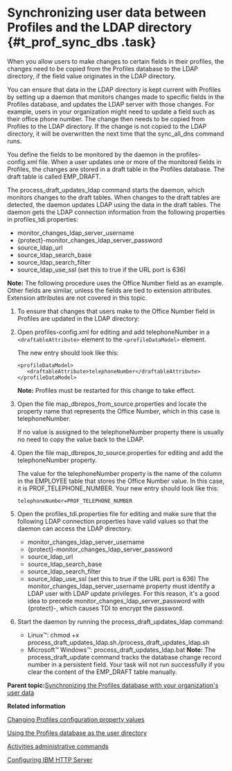 # Synchronizing user data between Profiles and the LDAP directory {#t_prof_sync_dbs .task}

When you allow users to make changes to certain fields in their profiles, the changes need to be copied from the Profiles database to the LDAP directory, if the field value originates in the LDAP directory.

You can ensure that data in the LDAP directory is kept current with Profiles by setting up a daemon that monitors changes made to specific fields in the Profiles database, and updates the LDAP server with those changes. For example, users in your organization might need to update a field such as their office phone number. The change then needs to be copied from Profiles to the LDAP directory. If the change is not copied to the LDAP directory, it will be overwritten the next time that the sync\_all\_dns command runs.

You define the fields to be monitored by the daemon in the profiles-config.xml file. When a user updates one or more of the monitored fields in Profiles, the changes are stored in a draft table in the Profiles database. The draft table is called EMP\_DRAFT.

The process\_draft\_updates\_ldap command starts the daemon, which monitors changes to the draft tables. When changes to the draft tables are detected, the daemon updates LDAP using the data in the draft tables. The daemon gets the LDAP connection information from the following properties in profiles\_tdi.properties:

-   monitor\_changes\_ldap\_server\_username
-   \{protect\}-monitor\_changes\_ldap\_server\_password
-   source\_ldap\_url
-   source\_ldap\_search\_base
-   source\_ldap\_search\_filter
-   source\_ldap\_use\_ssl \(set this to true if the URL port is 636\)

**Note:** The following procedure uses the Office Number field as an example. Other fields are similar, unless the fields are tied to extension attributes. Extension attributes are not covered in this topic.

1.  To ensure that changes that users make to the Office Number field in Profiles are updated in the LDAP directory:
2.  Open profiles-config.xml for editing and add telephoneNumber in a `<draftableAttribute>` element to the `<profileDataModel>` element.

    The new entry should look like this:

    ```
    <profileDataModel>
       <draftableAttribute>telephoneNumber</draftableAttribute>
    </profileDataModel>
    ```

    **Note:** Profiles must be restarted for this change to take effect.

3.  Open the file map\_dbrepos\_from\_source.properties and locate the property name that represents the Office Number, which in this case is telephoneNumber.

    If no value is assigned to the telephoneNumber property there is usually no need to copy the value back to the LDAP.

4.  Open the file map\_dbrepos\_to\_source.properties for editing and add the telephoneNumber property.

    The value for the telephoneNumber property is the name of the column in the EMPLOYEE table that stores the Office Number value. In this case, it is PROF\_TELEPHONE\_NUMBER. Your new entry should look like this:

    ```
    telephoneNumber=PROF_TELEPHONE_NUMBER
    ```

5.  Open the profiles\_tdi.properties file for editing and make sure that the following LDAP connection properties have valid values so that the daemon can access the LDAP directory.

    -   monitor\_changes\_ldap\_server\_username
    -   \{protect\}-monitor\_changes\_ldap\_server\_password
    -   source\_ldap\_url
    -   source\_ldap\_search\_base
    -   source\_ldap\_search\_filter
    -   source\_ldap\_use\_ssl \(set this to true if the URL port is 636\)
    The monitor\_changes\_ldap\_server\_username property must identify a LDAP user with LDAP update privileges. For this reason, it's a good idea to precede monitor\_changes\_ldap\_server\_password with \{protect\}-, which causes TDI to encrypt the password.

6.  Start the daemon by running the process\_draft\_updates\_ldap command:

    -   Linux™: chmod +x process\_draft\_updates\_ldap.sh./process\_draft\_updates\_ldap.sh
    -   Microsoft™ Windows™: process\_draft\_updates\_ldap.bat
    **Note:** The process\_draft\_update command tracks the database change record number in a persistent field. Your task will not run successfully if you clear the content of the EMP\_DRAFT table manually.


**Parent topic:**[Synchronizing the Profiles database with your organization's user data](../admin/t_admin_profiles_sync_ldap.md)

**Related information**  


[Changing Profiles configuration property values](../admin/t_admin_profiles_changing_config.md)

[Using the Profiles database as the user directory](../admin/t_enabling_directory_services.md)

[Activities administrative commands](../admin/r_admin_act_administrative_props.md)

[Configuring IBM HTTP Server](../install/c_add_ihs_over.md)

